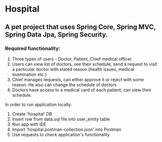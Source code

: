 # Hospital

## A pet project that uses Spring Core, Spring MVC, Spring Data Jpa, Spring Security.

### Required functionality:
1. Three types of users - Doctor, Patient, Chief medical officer
2. Users can view list of doctors, see their schedule, send a request to visit a particular doctor with stated reason (health issues, medical examination etc.)
3. Chief manages requests, can either approve it or reject with some reason. He also can change the schedule of doctors
4. Doctors have access to a medical card of each patient, can view their schedule.

In order to run application locally:
1. Create 'hospital' DB
2. Insert row from data.sql file into user_entity table
3. Run app with IDE
4. Import 'hospital.postman-collection.json' into Postman
5. Use requests to check application's functionality